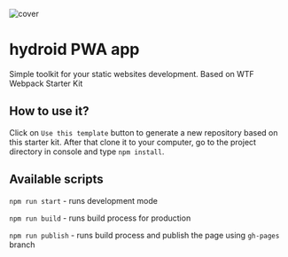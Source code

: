 ![cover](https://cotenfrontend.pl/img/cover.png)

# hydroid PWA app

Simple toolkit for your static websites development. Based on WTF Webpack Starter Kit 

## How to use it?

Click on `Use this template` button to generate a new repository based on this starter kit. After that clone it to your computer, go to the project directory in console and type `npm install`.

## Available scripts

`npm run start` - runs development mode

`npm run build` - runs build process for production

`npm run publish` - runs build process and publish the page using `gh-pages` branch


